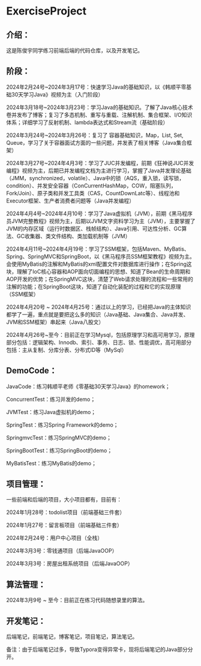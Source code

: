 # ExerciseProject

## 介绍：

这是陈俊宇同学练习前端后端的代码仓库，以及开发笔记。

## 阶段：

2024年2月24号~2024年3月17号：快速学习Java的基础知识，以《韩顺平零基础30天学习Java》视频为主（入门阶段）

2024年3月18号~2024年3月23号：学习Java的基础知识。了解了Java核心技术卷并发布了博客；复习了多态机制、重写与重载、注解机制、集合框架、I/O知识体系；详细学习了反射机制、lambda表达式和Stream流（基础阶段）

2024年3月24号~2024年3月26号：复习了 容器基础知识，Map，List, Set, Queue，学习了关于容器面试方面的一些问题，并发表了相关博客（Java集合框架）

2024年3月27号~2024年4月3号：学习了JUC并发编程，前期《狂神说JUC并发编程》视频为主，后期已并发编程文档为主进行学习，掌握了Java并发理论基础（JMM，synchronized，volatile）、Java中的锁（AQS，重入锁，读写锁，condition）、并发安全容器（ConCurrentHashMap，COW，阻塞队列，Fork/Join）、原子类和并发工具类（CAS，CountDownLatc等）、线程池和Executor框架、生产者消费者问题等（Java并发编程）

2024年4月4号~2024年4月10号：学习了Java虚拟机（JVM），前期《黑马程序员JVM完整教程》视频为主，后期以JVM文字资料学习为主（JVM），主要掌握了JVM的内存区域（运行时数据区、栈帧结构）、Java引用、可达性分析、GC算法、GC收集器、类文件结构、类加载机制等（JVM）

2024年4月11号~2024年4月19号：学习了SSM框架，包括Maven、MyBatis、Spring、SpringMVC和SpringBoot，以《黑马程序员SSM框架教程》视频为主。会使用MyBatis的注解和MyBatis的xml配置文件对数据库进行操作；在Spring这块，理解了IoC核心容器和AOP面向切面编程的思想、知道了Bean的生命周期和AOP开发的优势；在SpringMVC这块，清楚了Web请求处理的流程和一些常用的注解的功能；在SpringBoot这块，知道了自动化装配的过程和它的实现原理（SSM框架）

2024年4月20号 ~ 2024年4月25号：通过以上的学习，已经把Java的主体知识都学了一遍，重点就是要把这么多的知识（Java基础、Java集合、Java并发、JVM和SSM框架）串起来（Java八股文）

2024年4月26号~至今：目前正在学习Mysql，包括原理学习和高可用学习，原理部分包括：逻辑架构、Innodb、索引、事务、日志、锁、性能调优，高可用部分包括：主从复制、分库分表、分布式ID等（MySql）



## DemoCode：

JavaCode：练习韩顺平老师《零基础30天学习Java》的homework；

ConcurrentTest：练习并发的demo；

JVMTest：练习Java虚拟机的demo；

SpringTest：练习Spring Framework的demo；

SpringmvcTest：练习SpringMVC的demo；

SpringBootTest：练习SpringBoot的demo；

MyBatisTest：练习MyBatis的demo；



## 项目管理：

一些前端和后端的项目，大小项目都有，目前有：

2024年1月28号：todolist项目（前端基础三件套）

2024年1月27号：留言板项目（前端基础三件套）

2024年2月24号：用户中心项目（全栈）

2024年3月3号：零钱通项目（后端JavaOOP）

2024年3月3号：房屋出租系统项目（后端JavaOOP）



## 算法管理：

2024年3月9号 ~ 至今：目前正在练习代码随想录里的算法。



## 开发笔记：

后端笔记，前端笔记，博客笔记，项目笔记，算法笔记。

备注：由于后端笔记过多，导致Typora变得异常卡，现将后端笔记的Java部分分开。